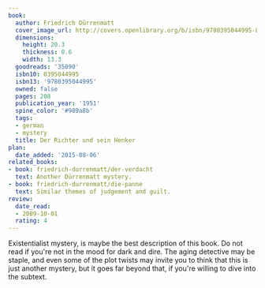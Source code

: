 ```yaml
---
book:
  author: Friedrich Dürrenmatt
  cover_image_url: http://covers.openlibrary.org/b/isbn/9780395044995-L.jpg
  dimensions:
    height: 20.3
    thickness: 0.6
    width: 13.3
  goodreads: '35090'
  isbn10: 0395044995
  isbn13: '9780395044995'
  owned: false
  pages: 208
  publication_year: '1951'
  spine_color: '#989a8b'
  tags:
  - german
  - mystery
  title: Der Richter und sein Henker
plan:
  date_added: '2015-08-06'
related_books:
- book: friedrich-durrenmatt/der-verdacht
  text: Another Dürrenmatt mystery.
- book: friedrich-durrenmatt/die-panne
  text: Similar themes of judgement and guilt.
review:
  date_read:
  - 2009-10-01
  rating: 4
---
```


Existentialist mystery, is maybe the best description of this book. Do not read if you're not in the mood for dark and
dire. The aging detective may be staple, and even some of the plot twists may invite you to think that this is just
another mystery, but it goes far beyond that, if you're willing to dive into the subtext.
